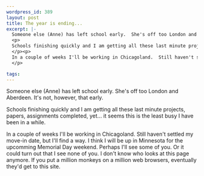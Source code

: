 ```yaml
--- 
wordpress_id: 389
layout: post
title: The year is ending...
excerpt: |-
  Someone else (Anne) has left school early.  She's off too London and Aberdeen.  It's not, however, that early. 
  <p>
  Schools finishing quickly and I am getting all these last minute projects, papers, assignments completed, yet... it seems this is the least busy I have been in a while.
  </p><p>
  In a couple of weeks I'll be working in Chicagoland.  Still haven't settled my move-in date, but I'll find a way.  I think I will be up in Minnesota for the upcomming Memorial Day weekend.  Perhaps I'll see some of you.  Or it could turn out that I see none of you.  I don't know who looks at this page anymore.  If you put a million monkeys on a million web browsers, eventually they'd get to this site.
  </p>

tags: 
---
```


Someone else (Anne) has left school early.  She's off too London and Aberdeen.  It's not, however, that early. 
<p>
Schools finishing quickly and I am getting all these last minute projects, papers, assignments completed, yet... it seems this is the least busy I have been in a while.
</p><p>
In a couple of weeks I'll be working in Chicagoland.  Still haven't settled my move-in date, but I'll find a way.  I think I will be up in Minnesota for the upcomming Memorial Day weekend.  Perhaps I'll see some of you.  Or it could turn out that I see none of you.  I don't know who looks at this page anymore.  If you put a million monkeys on a million web browsers, eventually they'd get to this site.
</p>
